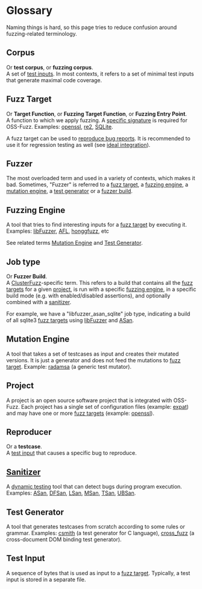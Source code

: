 # Glossary

Naming things is hard, so this page tries to reduce confusion around fuzzing-related terminology.

## Corpus
Or **test corpus**, or **fuzzing corpus**.<BR>
A set of [test inputs](#test-input). In most contexts, it refers to a set of minimal test inputs that generate maximal code coverage.

## Fuzz Target
Or **Target Function**, or **Fuzzing Target Function**, or **Fuzzing Entry Point**.<BR>
A function to which we apply fuzzing. A [specific signature](http://libfuzzer.info#fuzz-target) is required for OSS-Fuzz.
Examples: [openssl](https://github.com/openssl/openssl/blob/master/fuzz/x509.c),
[re2](https://github.com/google/re2/blob/master/re2/fuzzing/re2_fuzzer.cc),
[SQLite](https://www.sqlite.org/src/artifact/ad79e867fb504338).

A fuzz target can be used to [reproduce bug reports](reproducing.md). 
It is recommended to use it for regression testing as well (see [ideal integration](ideal_integration.md)).

## Fuzzer

The most overloaded term and used in a variety of contexts, which makes it bad.
Sometimes, "Fuzzer" is referred to a [fuzz target](#fuzz-target), 
a [fuzzing engine](#fuzzing-engine),
a [mutation engine](#mutation-engine),
a [test generator](#test-generator) or 
a [fuzzer build](#job-type).

## Fuzzing Engine

A tool that tries to find interesting inputs for a [fuzz target](#fuzz-target) by executing it.
Examples: [libFuzzer](http://libfuzzer.info),
[AFL](lcamtuf.coredump.cx/afl/),
[honggfuzz](https://github.com/google/honggfuzz), etc 

See related terms [Mutation Engine](#mutation-engine) and [Test Generator](#test-generator).

## Job type

Or **Fuzzer Build**.<BR>
A [ClusterFuzz](clusterfuzz.md)-specific term.
This refers to a build that contains all the [fuzz targets](#fuzz-target) for a given [project](#project), is run 
with a specific [fuzzing engine](#fuzzing-engine), in a specific build mode (e.g. with enabled/disabled assertions), 
and optionally combined with a [sanitizer](#sanitizer).

For example, we have a "libfuzzer_asan_sqlite" job type, indicating a build of all sqlite3 [fuzz targets](#fuzz-target) using 
[libFuzzer](http://libfuzzer.info) and [ASan](http://clang.llvm.org/docs/AddressSanitizer.html).


## Mutation Engine
A tool that takes a set of testcases as input and creates their mutated versions. 
It is just a generator and does not feed the mutations to [fuzz target](#fuzz-target).
Example: [radamsa](https://github.com/aoh/radamsa) (a generic test mutator).

## Project

A project is an open source software project that is integrated with OSS-Fuzz.
Each project has a single set of configuration files 
(example: [expat](https://github.com/google/oss-fuzz/tree/master/projects/expat)) and 
may have one or more [fuzz targets](#fuzz-target) 
(example: [openssl](https://github.com/openssl/openssl/blob/master/fuzz/)). 

## Reproducer 
Or a **testcase**.<BR>
A [test input](#test-input) that causes a specific bug to reproduce. 

## [Sanitizer](https://github.com/google/sanitizers)
A [dynamic testing](https://en.wikipedia.org/wiki/Dynamic_testing) tool that can detect bugs during program execution.
Examples:
[ASan](http://clang.llvm.org/docs/AddressSanitizer.html),
[DFSan](http://clang.llvm.org/docs/DataFlowSanitizer.html),
[LSan](http://clang.llvm.org/docs/LeakSanitizer.html),
[MSan](http://clang.llvm.org/docs/MemorySanitizer.html),
[TSan](http://clang.llvm.org/docs/ThreadSanitizer.html),
[UBSan](http://clang.llvm.org/docs/UndefinedBehaviorSanitizer.html). 

## Test Generator
A tool that generates testcases from scratch according to some rules or grammar. 
Examples: 
[csmith](https://embed.cs.utah.edu/csmith/) (a test generator for C language),
[cross_fuzz](http://lcamtuf.coredump.cx/cross_fuzz/) (a cross-document DOM binding test generator).

## Test Input
A sequence of bytes that is used as input to a [fuzz target](#fuzz-target). 
Typically, a test input is stored in a separate file.

